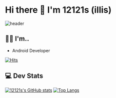 # Hi there 👋 I'm 12121s (illis) 
<!--
**12121s/12121s** is a ✨ _special_ ✨ repository because its `README.md` (this file) appears on your GitHub profile.

Here are some ideas to get you started:

- 🔭 I’m currently working on ...
I'm working on Android Developer
- 🌱 I’m currently learning ...
- 👯 I’m looking to collaborate on ...
- 🤔 I’m looking for help with ...
- 💬 Ask me about ...
- 📫 How to reach me: ...
- 😄 Pronouns: ...
- ⚡ Fun fact: ...
-->

![header](https://capsule-render.vercel.app/api?type=slice&animation=fadeIn&color=gradient&customColorList=1,2,1,3,30&text=%20Welcome%20illi's%20world%20&fontColor=F8ECE3&height=150&fontSize=30)

## 🙋‍♀️ I'm..
- Android Developer

[![Hits](https://hits.seeyoufarm.com/api/count/incr/badge.svg?url=https%3A%2F%2Fgithub.com%2F12121s%2Fhit-counter&count_bg=%23ABB8F5&title_bg=%23454545&icon=googlepodcasts.svg&icon_color=%23E7E7E7&title=hits&edge_flat=false)](https://hits.seeyoufarm.com)


## 💻 Dev Stats
[![12121s's GitHub stats](https://github-readme-stats.vercel.app/api?username=12121s&show_icons=true&count_private=true&theme=default&bg_color=15,f5efef,feada6&title_color=fff&text_color=fff)](https://github.com/anuraghazra/github-readme-stats)
[![Top Langs](https://github-readme-stats.vercel.app/api/top-langs/?username=12121s&layout=compact&theme=default&bg_color=15,feada6,f5efef&title_color=fff&text_color=fff)](https://github.com/anuraghazra/github-readme-stats)
